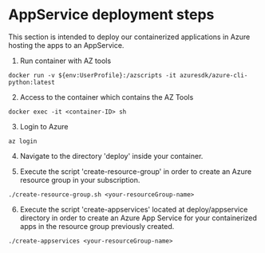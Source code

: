 # AppService deployment steps

This section is intended to deploy our containerized applications in Azure hosting the apps to an AppService.

1. Run container with AZ tools

```
docker run -v ${env:UserProfile}:/azscripts -it azuresdk/azure-cli-python:latest 
```

2. Access to the container which contains the AZ Tools

```
docker exec -it <container-ID> sh
```

3. Login to Azure

```
az login
```

4. Navigate to the directory 'deploy' inside your container.

5. Execute the script 'create-resource-group' in order to create an Azure resource group in your subscription.

```
./create-resource-group.sh <your-resourceGroup-name>
```

6. Execute the script 'create-appservices' located at deploy/appservice directory in order to create an Azure App Service for your containerized apps in the resource group previously created.

```
./create-appservices <your-resourceGroup-name>
```
